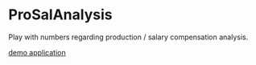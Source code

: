 # ProSalAnalysis

Play with numbers regarding production / salary compensation analysis.

[demo application](https://jjrasche.github.io/proSalAnalysis/dist/index.html)

